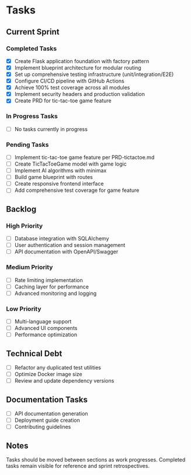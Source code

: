 # Tasks

## Current Sprint

### Completed Tasks

- [x] Create Flask application foundation with factory pattern
- [x] Implement blueprint architecture for modular routing
- [x] Set up comprehensive testing infrastructure (unit/integration/E2E)
- [x] Configure CI/CD pipeline with GitHub Actions
- [x] Achieve 100% test coverage across all modules
- [x] Implement security headers and production validation
- [x] Create PRD for tic-tac-toe game feature

### In Progress Tasks

- [ ] No tasks currently in progress

### Pending Tasks

- [ ] Implement tic-tac-toe game feature per PRD-tictactoe.md
- [ ] Create TicTacToeGame model with game logic
- [ ] Implement AI algorithms with minimax
- [ ] Build game blueprint with routes
- [ ] Create responsive frontend interface
- [ ] Add comprehensive test coverage for game feature

## Backlog

### High Priority

- [ ] Database integration with SQLAlchemy
- [ ] User authentication and session management
- [ ] API documentation with OpenAPI/Swagger

### Medium Priority

- [ ] Rate limiting implementation
- [ ] Caching layer for performance
- [ ] Advanced monitoring and logging

### Low Priority

- [ ] Multi-language support
- [ ] Advanced UI components
- [ ] Performance optimization

## Technical Debt

- [ ] Refactor any duplicated test utilities
- [ ] Optimize Docker image size
- [ ] Review and update dependency versions

## Documentation Tasks

- [ ] API documentation generation
- [ ] Deployment guide creation
- [ ] Contributing guidelines

## Notes

Tasks should be moved between sections as work progresses. Completed tasks remain visible for reference and sprint retrospectives.